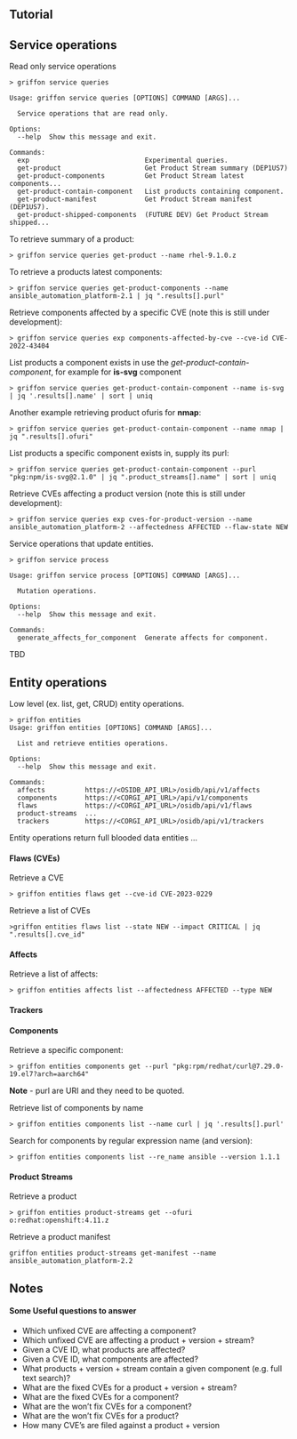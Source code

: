## Tutorial




## Service operations

Read only service operations

```commandline
> griffon service queries

Usage: griffon service queries [OPTIONS] COMMAND [ARGS]...

  Service operations that are read only.

Options:
  --help  Show this message and exit.

Commands:
  exp                             Experimental queries.
  get-product                     Get Product Stream summary (DEP1US7)
  get-product-components          Get Product Stream latest components...
  get-product-contain-component   List products containing component.
  get-product-manifest            Get Product Stream manifest (DEP1US7).
  get-product-shipped-components  (FUTURE DEV) Get Product Stream shipped...

```

To retrieve summary of a product:
```commandline
> griffon service queries get-product --name rhel-9.1.0.z
```
To retrieve a products latest components:
```commandline
> griffon service queries get-product-components --name ansible_automation_platform-2.1 | jq ".results[].purl"
```
Retrieve components affected by a specific CVE (note this is still under development):
```commandline
> griffon service queries exp components-affected-by-cve --cve-id CVE-2022-43404
```
List products a component exists in use the _get-product-contain-component_, for example for **is-svg** component
```commandline
> griffon service queries get-product-contain-component --name is-svg | jq '.results[].name' | sort | uniq
```
Another example retrieving product ofuris for **nmap**:
```commandline
> griffon service queries get-product-contain-component --name nmap | jq ".results[].ofuri" 
```
List products a specific component exists in, supply its purl:
```commandline
> griffon service queries get-product-contain-component --purl "pkg:npm/is-svg@2.1.0" | jq ".product_streams[].name" | sort | uniq 
```

Retrieve CVEs affecting a product version (note this is still under development):
```commandline
> griffon service queries exp cves-for-product-version --name ansible_automation_platform-2 --affectedness AFFECTED --flaw-state NEW
```

Service operations that update entities.

```commandline
> griffon service process

Usage: griffon service process [OPTIONS] COMMAND [ARGS]...

  Mutation operations.

Options:
  --help  Show this message and exit.

Commands:
  generate_affects_for_component  Generate affects for component.

```
TBD


## Entity operations

Low level (ex. list, get, CRUD) entity operations.

```commandline
> griffon entities
Usage: griffon entities [OPTIONS] COMMAND [ARGS]...

  List and retrieve entities operations.

Options:
  --help  Show this message and exit.

Commands:
  affects          https://<OSIDB_API_URL>/osidb/api/v1/affects
  components       https://<CORGI_API_URL>/api/v1/components
  flaws            https://<CORGI_API_URL>/osidb/api/v1/flaws
  product-streams  ...
  trackers         https://<CORGI_API_URL>/osidb/api/v1/trackers

```

Entity operations return full blooded data entities ... 

#### Flaws (CVEs)
Retrieve a CVE
```commandline
> griffon entities flaws get --cve-id CVE-2023-0229
```
Retrieve a list of CVEs
```commandline
>griffon entities flaws list --state NEW --impact CRITICAL | jq ".results[].cve_id"
```
#### Affects

Retrieve a list of affects:
```commandline
> griffon entities affects list --affectedness AFFECTED --type NEW
```

#### Trackers

#### Components

Retrieve a specific component:
```commandline
> griffon entities components get --purl "pkg:rpm/redhat/curl@7.29.0-19.el7?arch=aarch64" 
```
**Note** - purl are URI and they need to be quoted.

Retrieve list of components by name
```commandline
> griffon entities components list --name curl | jq '.results[].purl'
```
Search for components by regular expression name (and version):
```commandline
> griffon entities components list --re_name ansible --version 1.1.1
```
#### Product Streams
Retrieve a product
```commandline
> griffon entities product-streams get --ofuri o:redhat:openshift:4.11.z
```
Retrieve a product manifest
```commandline
griffon entities product-streams get-manifest --name ansible_automation_platform-2.2 
```

## Notes

#### Some Useful questions to answer

* Which unfixed CVE are affecting a component?
* Which unfixed CVE are affecting a product + version + stream?
* Given a CVE ID, what products are affected?
* Given a CVE ID, what components are affected?
* What products + version + stream contain a given component (e.g. full text search)? 
* What are the fixed CVEs for a product + version + stream?
* What are the fixed CVEs for a component?
* What are the won’t fix CVEs for a component?
* What are the won’t fix CVEs for a product?
* How many CVE’s are filed against a product + version

